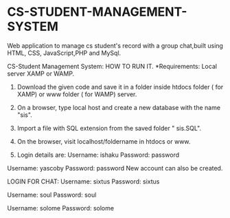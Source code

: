 # CS-STUDENT-MANAGEMENT-SYSTEM
Web application to manage cs student's record with a group chat,built using HTML, CSS, JavaScript,PHP and MySql.

CS-Student Management System: HOW TO RUN IT.
 *Requirements: Local server XAMP or WAMP.

1. Download the given code and save it in a folder inside htdocs folder ( for XAMP) or www folder ( for WAMP) server.

2. On a browser, type local host and create a new database with the name "sis".
3. Import a file with SQL extension from the saved folder " sis.SQL".
4. On the browser, visit localhost/foldername in htdocs or www.

5. Login details are:
Username: ishaku
Password: password

Username: yascoby
Password: password
New account can also be created.

LOGIN FOR CHAT:
Username: sixtus
Password: sixtus

Username: soul
Password: soul

Username: solome
Password: solome

